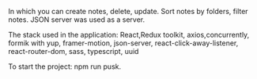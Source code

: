 In which you can create notes, delete, update. Sort notes by folders, filter notes.
JSON server was used as a server.

The stack used in the application: React,Redux toolkit, axios,concurrently, formik with yup,
framer-motion, json-server, react-click-away-listener, react-router-dom, sass, typescript, uuid

To start the project: npm run pusk.

